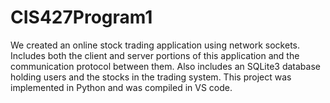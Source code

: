 # CIS427Program1
We created an online stock trading application using network sockets. Includes both the client and server portions of this application and the communication protocol between them. Also includes an SQLite3 database holding users and the stocks in the trading system. This project was implemented in Python and was compiled in VS code. 
